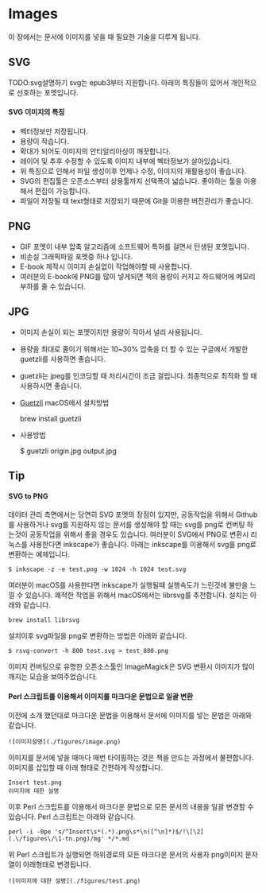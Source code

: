 # Images
이 장에서는 문서에 이미지를 넣을 때 필요한 기술을 다루게 됩니다.

## SVG
TODO:svg설명하기
svg는 epub3부터 지원합니다.
아래의 특징들이 있어서 개인적으로 선호하는 포멧입니다.

#### SVG 이미지의 특징
- 벡터정보만 저장됩니다.
- 용량이 작습니다.
- 확대가 되어도 이미지의 안티알리아싱이 깨끗합니다.
- 레이어 및 추후 수정할 수 있도록 이미지 내부에 벡터정보가 살아있습니다.
- 위 특징으로 인해서 파일 생성이후 언제나 수정, 이미지의 재활용성이 좋습니다.
- SVG의 편집툴은 오픈소스부터 상용툴까지 선택폭이 넓습니다. 좋아하는 툴을 이용해서 편집이 가능합니다.
- 파일이 저장될 때 text형태로 저장되기 때문에 Git을 이용한 버전관리가 좋습니다.

## PNG
- GIF 포멧이 내부 압축 알고리즘에 소프트웨어 특허를 걸면서 탄생된 포멧입니다.
- 비손실 그래픽파일 포멧중 하나 입니다.
- E-book 제작시 이미지 손실없이 작업해야할 때 사용합니다.
- 여러분의 E-book에 PNG를 많이 넣게되면 책의 용량이 커지고 하드웨어에 메모리 부하를 줄 수 있습니다.

## JPG
- 이미지 손실이 되는 포멧이지만 용량이 작아서 널리 사용됩니다.
- 용량을 최대로 줄이기 위해서는 10~30% 압축을 더 할 수 있는 구글에서 개발한 guetzli를 사용하면 좋습니다.
- guetzli는 jpeg를 인코딩할 때 처리시간이 조금 걸립니다. 최종적으로 최적화 할 때 사용하시면 좋습니다.
- [Guetzli](https://github.com/google/guetzli) macOS에서 설치방법
	
	brew install guetzli

- 사용방법
	
	$ guetzli origin.jpg output.jpg

## Tip
#### SVG to PNG
데이터 관리 측면에서는 당연히 SVG 포멧의 장점이 있지만, 공동작업을 위해서 
Github를 사용하거나 svg를 지원하지 않는 문서를 생성해야 할 때는 svg를 png로 컨버팅 하는것이
공동작업을 위해서 좋을 경우도 있습니다.
여러분이 SVG에서 PNG로 변환시 리눅스를 사용한다면 inkscape가 좋습니다.
아래는 inkscape를 이용해서 svg를 png로 변환하는 예제입니다.

	$ inkscape -z -e test.png -w 1024 -h 1024 test.svg

여러분이 macOS를 사용한다면 inkscape가 실행될때 실행속도가 느린것에 불만을 느낄 수 있습니다.
쾌적한 작업을 위해서 macOS에서는 librsvg를 추천합니다. 설치는 아래와 같습니다.

	brew install librsvg

설치이후 svg파일을 png로 변환하는 방법은 아래와 같습니다.
	
	$ rsvg-convert -h 800 test.svg > test_800.png

이미지 컨버팅으로 유명한 오픈소스툴인 ImageMagick은 SVG 변환시 이미지가 많이 깨지는 모습을 보여주었습니다.

#### Perl 스크립트를 이용해서 이미지를 마크다운 문법으로 일괄 변환
이전에 소개 했던대로 마크다운 문법을 이용해서 문서에 이미지를 넣는 문법은 아래와 같습니다.
	
	![이미지설명](./figures/image.png)

이미지를 문서에 넣을 때마다 매번 타이핑하는 것은 책을 만드는 과정에서 불편합니다.
이미지를 삽입할 때 아래 형태로 간편하게 작성합니다.

	Insert test.png
	이미지에 대한 설명

이후 Perl 스크립트를 이용해서 마크다운 문법으로 모든 문서의 내용을 일괄 변경할 수 있습니다.
Perl 스크립트는 아래와 같습니다.

	perl -i -0pe 's/^Insert\s*(.*).png\s*\n([^\n]*)$/!\[\2](.\/figures\/\1-tn.png)/mg' */*.md

위 Perl 스크립트가 실행되면 하위경로의 모든 마크다운 문서의 사용자 png이미지 문자열이 아래형태로 변경됩니다.

	![이미지에 대한 설명](./figures/test.png)

